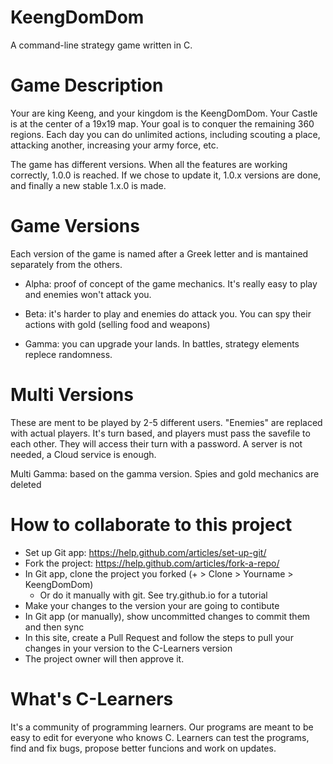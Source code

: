 # KeengDomDom 
A command-line strategy game written in C.

# Game Description
Your are king Keeng, and your kingdom is the KeengDomDom.
Your Castle is at the center of a 19x19 map.
Your goal is to conquer the remaining 360 regions.
Each day you can do unlimited actions, including scouting a place, attacking another, increasing your army force, etc.


The game has different versions. When all the features are working correctly, 1.0.0 is reached.
If we chose to update it, 1.0.x versions are done, and finally a new stable 1.x.0 is made.

# Game Versions
Each version of the game is named after a Greek letter and is mantained separately from the others.

- Alpha: proof of concept of the game mechanics. It's really easy to play and enemies won't attack you.

- Beta: it's harder to play and enemies do attack you. You can spy their actions with gold (selling food and weapons)

- Gamma: you can upgrade your lands. In battles, strategy elements replece randomness.


# Multi Versions
These are ment to be played by 2-5 different users.
"Enemies" are replaced with actual players.
It's turn based, and players must pass the savefile to each other.
They will access their turn with a password.
A server is not needed, a Cloud service is enough.

Multi Gamma: based on the gamma version. Spies and gold mechanics are deleted


# How to collaborate to this project
- Set up Git app: https://help.github.com/articles/set-up-git/
- Fork the project: https://help.github.com/articles/fork-a-repo/
- In Git app, clone the project you forked (+ > Clone > Yourname > KeengDomDom)
  - Or do it manually with git. See try.github.io for a tutorial 
- Make your changes to the version your are going to contibute
- In Git app (or manually), show uncommitted changes to commit them and then sync
- In this site, create a Pull Request and follow the steps to pull your changes in your version to the C-Learners version
- The project owner will then approve it.


# What's C-Learners
It's a community of programming learners.
Our programs are meant to be easy to edit for everyone who knows C.
Learners can test the programs, find and fix bugs, propose better funcions and work on updates.
